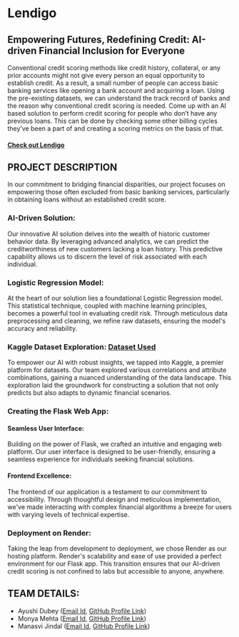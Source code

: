 # Lendigo

## Empowering Futures, Redefining Credit: AI-driven Financial Inclusion for Everyone

Conventional credit scoring methods like credit history, collateral, or any prior accounts might not give every person an equal opportunity to establish credit. As a result, a small number of people can access basic banking services like opening a bank account and acquiring a loan. Using the pre-existing datasets, we can understand the track record of banks and the reason why conventional credit scoring is needed. Come up with an AI based solution to perform credit scoring for people who don’t have any previous loans. This can be done by checking some other billing cycles they’ve been a part of and creating a scoring metrics on the basis of that.

#### [Check out Lendigo](https://lendigo-loan-credibility-predictor.onrender.com/)

## PROJECT DESCRIPTION

In our commitment to bridging financial disparities, our project focuses on empowering those often excluded from basic banking services, particularly in obtaining loans without an established credit score.

### AI-Driven Solution:
Our innovative AI solution delves into the wealth of historic customer behavior data. By leveraging advanced analytics, we can predict the creditworthiness of new customers lacking a loan history. This predictive capability allows us to discern the level of risk associated with each individual.

### Logistic Regression Model:
At the heart of our solution lies a foundational Logistic Regression model. This statistical technique, coupled with machine learning principles, becomes a powerful tool in evaluating credit risk. Through meticulous data preprocessing and cleaning, we refine raw datasets, ensuring the model's accuracy and reliability.

### Kaggle Dataset Exploration: [Dataset Used](https://www.kaggle.com/datasets/subhamjain/loan-prediction-based-on-customer-behavior)
To empower our AI with robust insights, we tapped into Kaggle, a premier platform for datasets. Our team explored various correlations and attribute combinations, gaining a nuanced understanding of the data landscape. This exploration laid the groundwork for constructing a solution that not only predicts but also adapts to dynamic financial scenarios.

### Creating the Flask Web App:
#### Seamless User Interface:
Building on the power of Flask, we crafted an intuitive and engaging web platform. Our user interface is designed to be user-friendly, ensuring a seamless experience for individuals seeking financial solutions.

#### Frontend Excellence:
The frontend of our application is a testament to our commitment to accessibility. Through thoughtful design and meticulous implementation, we've made interacting with complex financial algorithms a breeze for users with varying levels of technical expertise.

### Deployment on Render:
Taking the leap from development to deployment, we chose Render as our hosting platform. Render's scalability and ease of use provided a perfect environment for our Flask app. This transition ensures that our AI-driven credit scoring is not confined to labs but accessible to anyone, anywhere.

## TEAM DETAILS: 

- Ayushi Dubey ([Email Id](adayushi232@gmail.com), [GitHub Profile Link](github.com/dubeyayushi))
- Monya Mehta ([Email Id](monyamehta2107@gmail.com), [GitHub Profile Link](github.com/monya217))
- Manasvi Jindal ([Email Id](manasvijindal28@gmail.com), [GitHub Profile Link](github.com/manasvijindal))
